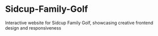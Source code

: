 # Sidcup-Family-Golf
Interactive website for Sidcup Family Golf, showcasing creative frontend design and responsiveness
